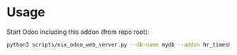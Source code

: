 # Usage

Start Odoo including this addon (from repo root):

```bash
python3 scripts/nix_odoo_web_server.py --db-name mydb --addon hr_timesheet_report
```
